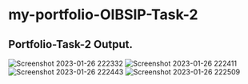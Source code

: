 ﻿# my-portfolio-OIBSIP-Task-2

## Portfolio-Task-2 Output.

![Screenshot 2023-01-26 222332](https://user-images.githubusercontent.com/110820099/214898960-0b98db8a-b67e-4b2c-89b1-bcad87eb717e.png)
![Screenshot 2023-01-26 222411](https://user-images.githubusercontent.com/110820099/214898956-23d308e9-34d6-4ec1-b15a-ca1a718cba89.png)
![Screenshot 2023-01-26 222443](https://user-images.githubusercontent.com/110820099/214898945-5f162625-96ae-402a-8bf9-c5560c260e67.png)
![Screenshot 2023-01-26 222509](https://user-images.githubusercontent.com/110820099/214898923-557d2168-e50d-4ecc-b60f-987cd5e7292a.png)


